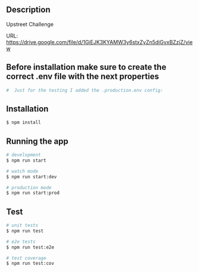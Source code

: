 ## Description

Upstreet Challenge

URL: https://drive.google.com/file/d/1GiEJK3KYAMW3y6stxZyZn5diGvxBZzjZ/view

## Before installation make sure to create the correct .env file with the next properties

```bash
#  Just for the testing I added the .production.env config:

```

## Installation

```bash
$ npm install
```

## Running the app

```bash
# development
$ npm run start

# watch mode
$ npm run start:dev

# production mode
$ npm run start:prod
```

## Test

```bash
# unit tests
$ npm run test

# e2e tests
$ npm run test:e2e

# test coverage
$ npm run test:cov
```